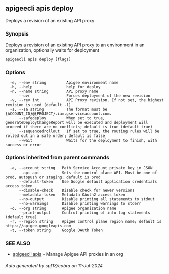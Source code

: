 ## apigeecli apis deploy

Deploys a revision of an existing API proxy

### Synopsis

Deploys a revision of an existing API proxy to an environment in an organization, optionally waits for deployment

```
apigeecli apis deploy [flags]
```

### Options

```
  -e, --env string         Apigee environment name
  -h, --help               help for deploy
  -n, --name string        API proxy name
      --ovr                Forces deployment of the new revision
  -v, --rev int            API Proxy revision. If not set, the highest revision is used (default -1)
  -s, --sa string          The format must be {ACCOUNT_ID}@{PROJECT}.iam.gserviceaccount.com.
      --safedeploy         When set to true, generateDeployChangeReport will be executed and deployment will proceed if there are no conflicts; default is true (default true)
      --sequencedrollout   If set to true, the routing rules will be rolled out in a safe order; default is false
      --wait               Waits for the deployment to finish, with success or error
```

### Options inherited from parent commands

```
  -a, --account string   Path Service Account private key in JSON
      --api api          Sets the control plane API. Must be one of prod, autopush or staging; default is prod
      --default-token    Use Google default application credentials access token
      --disable-check    Disable check for newer versions
      --metadata-token   Metadata OAuth2 access token
      --no-output        Disable printing all statements to stdout
      --no-warnings      Disable printing warnings to stderr
  -o, --org string       Apigee organization name
      --print-output     Control printing of info log statements (default true)
  -r, --region string    Apigee control plane region name; default is https://apigee.googleapis.com
  -t, --token string     Google OAuth Token
```

### SEE ALSO

* [apigeecli apis](apigeecli_apis.md)	 - Manage Apigee API proxies in an org

###### Auto generated by spf13/cobra on 11-Jul-2024
